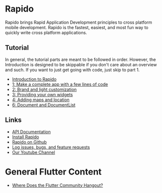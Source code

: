 # Rapido
Rapido brings Rapid Application Development principles to cross platform mobile development. Rapido is the fastest, easiest, and most fun way to quickly write cross platform applications.

## Tutorial
In general, the tutorial parts are meant to be followed in order. However, the Introduction is designed to be skippable if you don't care about an overview and such. If you want to just get going with code, just skip to part 1.
 * [Introduction to Rapido](./tutorials/introduction.md)
 * [1: Make a complete app with a few lines of code](./tutorials/flutter_app_in_few_lines.md)
 * [2: Brand and light customization](./tutorials/customize_flutter_app.md)
 * [3: Providing your own widgets](./tutorials/custom_flutter_widgets.md)
 * [4: Adding maps and location](./tutorials/flutter_maps_and_location.md)
 * [6: Document and DocumentList](./tutorials/rapido_documents.md)

## Links
 * [API Documentation](https://pub.dartlang.org/documentation/rapido/latest/)
 * [Install Rapido](https://pub.dartlang.org/packages/rapido#-installing-tab-)
 * [Rapido on Github](https://github.com/rapido-mobile/rapido-flutter)
 * [Log issues, bugs, and feature requests](https://github.com/rapido-mobile/rapido-flutter/issues)
 * [Our Youtube Channel](https://www.youtube.com/channel/UCeoRpyhpNJmiMuAEJ4WRljg)

# General Flutter Content
  * [Where Does the Flutter Community Hangout?](./articles/flutter_communities.md) 